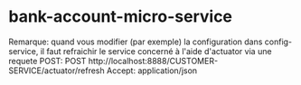 # bank-account-micro-service
Remarque:
quand vous modifier (par exemple) la configuration dans config-service, il faut refraichir le service concerné à l'aide d'actuator via une requete POST:
POST http://localhost:8888/CUSTOMER-SERVICE/actuator/refresh
Accept: application/json